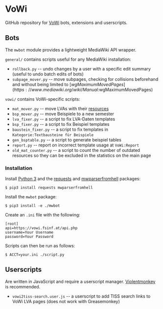 # VoWi

GitHub repository for [VoWi](https://vowi.fsinf.at/) bots, extensions and userscripts.

## Bots

The `mwbot` module provides a lightweight MediaWiki API wrapper.

`general/` contains scripts useful for any MediaWiki installation:

* `rollback.py` -- undo changes by a user with a specific edit summary (useful to undo batch edits of bots)
* `subpage_mover.py` -- move subpages, checking for collisions beforehand and without being limited to [$wgMaximumMovedPages](https://www.mediawiki.org/wiki/Manual:$wgMaximumMovedPages)

`vowi/` contains VoWi-specific scripts:

* `mat_mover.py` -- move LVAs with their [resources](https://fs.fsinf.at/wiki/Resources)
* `bsp_mover.py` -- move Beispiele to a new semester
* `lva_fixer.py` -- a script to fix LVA-Daten templates
* `bsp_fixer.py` -- a script to fix Beispiel templates
* `baustein_fixer.py` -- a script to fix templates in `Kategorie:Textbausteine für Beispiele`
* `gen_bsptable.py` -- a script to generate beispiel tables
* `report.py` -- report on incorrect template usage at `VoWi:Report`
* `old_mat_counter.py` -- a script to count the number of outdated resources so they can be excluded in the statistics on the main page

### Installation

Install [Python 3](https://www.python.org/) and the [requests](http://docs.python-requests.org/) and [mwparserfromhell](https://github.com/earwig/mwparserfromhell) packages:

    $ pip3 install requests mwparserfromhell

Install the `mwbot` package:

    $ pip3 install -e ./mwbot

Create an `.ini` file with the following:

```
[root]
api=https://vowi.fsinf.at/api.php
username=Your Username
password=Your Password
```

Scripts can then be run as follows:

	$ ACCT=your.ini ./script.py

## Userscripts

Are written in JavaScript and require a userscript manager. [Violentmonkey](https://violentmonkey.github.io/) is recommended.

* `vowi2tiss-search.user.js` -- a userscript to add TISS search links to VoWi LVA pages (does not work with Greasemonkey)
